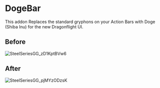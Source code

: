 # DogeBar
This addon Replaces the standard gryphons on your Action Bars with Doge (Shiba Inu) for the new Dragonflight UI.

## Before
![SteelSeriesGG_zD1KptBVw6](https://user-images.githubusercontent.com/454119/197525291-f6e2a448-e9b7-4067-8f8a-1c2d9afa281a.png)

## After
![SteelSeriesGG_pjMYzODzsK](https://user-images.githubusercontent.com/454119/197525327-f23c364e-9200-4480-9f85-4f5442e25604.png)
